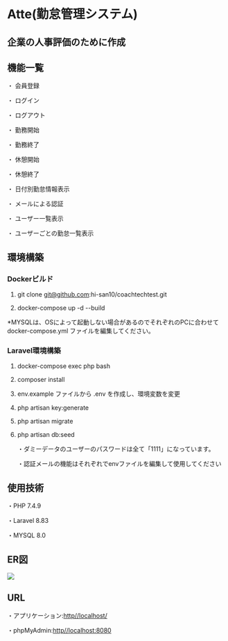 # Atte(勤怠管理システム)

## 企業の人事評価のために作成

## 機能一覧
・ 会員登録

・ ログイン

・ ログアウト

・ 勤務開始

・ 勤務終了

・ 休憩開始

・ 休憩終了

・ 日付別勤怠情報表示

・ メールによる認証

・ ユーザー一覧表示

・ ユーザーごとの勤怠一覧表示

## 環境構築

### Dockerビルド

1. git clone git@github.com:hi-san10/coachtechtest.git

2. docker-compose up -d --build

*MYSQLは、OSによって起動しない場合があるのでそれぞれのPCに合わせて docker-compose.yml ファイルを編集してください。

### Laravel環境構築

1. docker-compose exec php bash

2. composer install

3. env.example ファイルから .env を作成し、環境変数を変更

4. php artisan key:generate

5. php artisan migrate

6. php artisan db:seed

    ・ダミーデータのユーザーのパスワードは全て「1111」になっています。

    ・認証メールの機能はそれぞれでenvファイルを編集して使用してください

## 使用技術

・PHP 7.4.9

・Laravel 8.83

・MYSQL 8.0

## ER図

![](/Users/maruyamahiroshishin/coachtech/laravel/atte/er.drawio.png)

## URL

・アプリケーション:[http//localhost/](http//localhost/)

・phpMyAdmin:[http//localhost:8080](http/localhost:8080)
